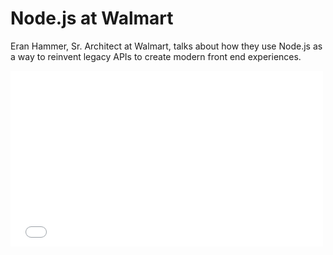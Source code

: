 # Node.js at Walmart

Eran Hammer, Sr. Architect at Walmart, talks about how they use Node.js as a way to reinvent legacy APIs to create modern front end experiences.

<iframe src="//player.vimeo.com/video/79947130" width="500" height="281" frameborder="0" webkitallowfullscreen mozallowfullscreen allowfullscreen></iframe>
